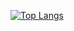 [![Top Langs](https://github-readme-stats.vercel.app/api/top-langs/?username=DevThibautMonin&layout=compact)](https://github.com/anuraghazra/github-readme-stats)
